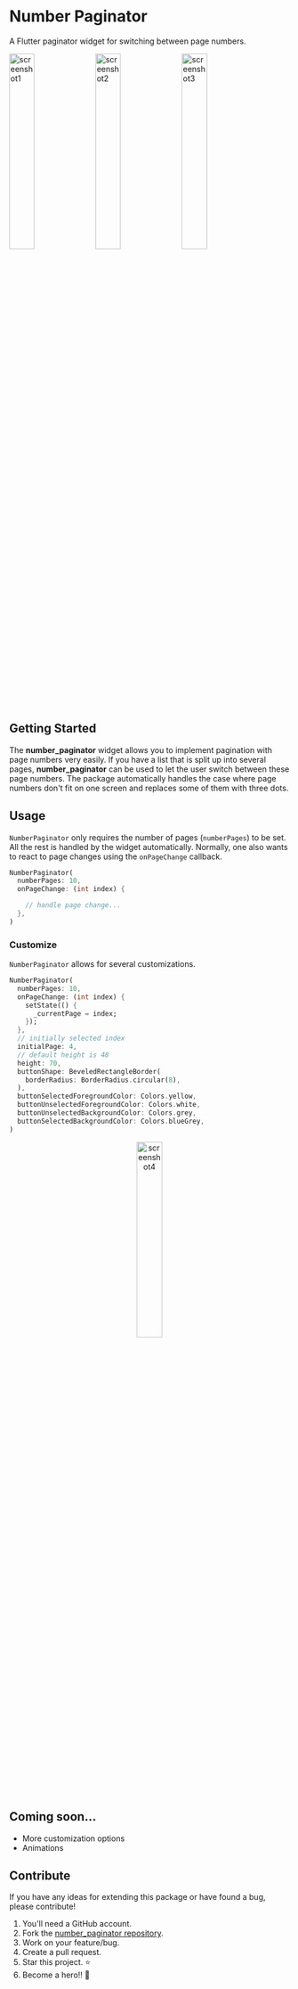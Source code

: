 # Number Paginator

A Flutter paginator widget for switching between page numbers. 

<img alt="screenshot1" src="https://user-images.githubusercontent.com/8345062/118354008-480df580-b569-11eb-80f8-4dc89731d614.png" width="30%"/> <img alt="screenshot2" src="https://user-images.githubusercontent.com/8345062/118354019-53f9b780-b569-11eb-937d-9042ba5d26d9.png" width="30%"/> <img alt="screenshot3" src="https://user-images.githubusercontent.com/8345062/118354043-6ffd5900-b569-11eb-9d9a-92585733ab44.png" width="30%"/>


## Getting Started

The **number_paginator** widget allows you to implement pagination with page numbers very easily. If you have a list that is split up into several pages, **number_paginator** can be used to let the user switch between these page numbers.
The package automatically handles the case where page numbers don't fit on one screen and replaces some of them with three dots.

## Usage

`NumberPaginator` only requires the number of pages (`numberPages`) to be set. All the rest is handled by the widget automatically. Normally, one also wants to react to page changes using the `onPageChange` callback.
```dart
NumberPaginator(
  numberPages: 10,
  onPageChange: (int index) {

    // handle page change...
  },
)
```

### Customize
`NumberPaginator` allows for several customizations.
```dart
NumberPaginator(
  numberPages: 10,
  onPageChange: (int index) {
    setState(() {
      _currentPage = index;
    });
  },
  // initially selected index
  initialPage: 4,
  // default height is 48
  height: 70,
  buttonShape: BeveledRectangleBorder(
    borderRadius: BorderRadius.circular(8),
  ),
  buttonSelectedForegroundColor: Colors.yellow,
  buttonUnselectedForegroundColor: Colors.white,
  buttonUnselectedBackgroundColor: Colors.grey,
  buttonSelectedBackgroundColor: Colors.blueGrey,
)
```
<p align="center">
  <img alt="screenshot4" src="https://user-images.githubusercontent.com/8345062/118354836-4cd4a880-b56d-11eb-8a92-1dfe9c770782.png" width="30%"/>
</p>

## Coming soon...
- More customization options
- Animations

## Contribute
If you have any ideas for extending this package or have found a bug, please contribute!

1. You'll need a GitHub account.
2. Fork the [number_paginator repository](https://github.com/WieFel/number_paginator).
3. Work on your feature/bug.
4. Create a pull request.
5. Star this project. ⭐
6. Become a hero!! 🎉
